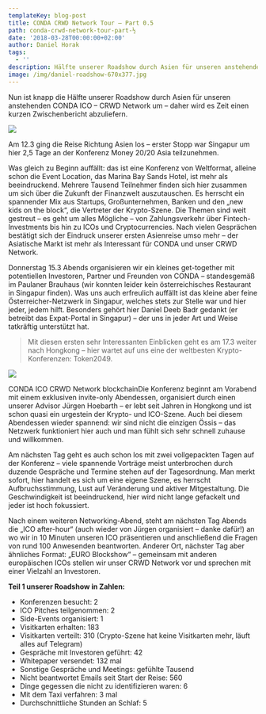 ```yaml
---
templateKey: blog-post
title: CONDA CRWD Network Tour – Part 0.5
path: conda-crwd-network-tour-part-½
date: '2018-03-28T00:00:00+02:00'
author: Daniel Horak
tags:
  - ''
description: Hälfte unserer Roadshow durch Asien für unseren anstehenden CONDA ICO
image: /img/daniel-roadshow-670x377.jpg
---
```

Nun ist knapp die Hälfte unserer Roadshow durch Asien für unseren anstehenden CONDA ICO – CRWD Network um – daher wird es Zeit einen kurzen Zwischenbericht abzuliefern.

![](/img/image-uploaded-from-ios-300x225.jpg)

Am 12.3 ging die Reise Richtung Asien los – erster Stopp war Singapur um hier 2,5 Tage an der Konferenz Money 20/20 Asia teilzunehmen.

Was gleich zu Beginn auffällt: das ist eine Konferenz von Weltformat, alleine schon die Event Location, das Marina Bay Sands Hotel, ist mehr als beeindruckend. Mehrere Tausend Teilnehmer finden sich hier zusammen um sich über die Zukunft der Finanzwelt auszutauschen. Es herrscht ein spannender Mix aus Startups, Großunternehmen, Banken und den „new kids on the block“, die Vertreter der Krypto-Szene. Die Themen sind weit gestreut – es geht um alles Mögliche – von Zahlungsverkehr über Fintech-Investments bis hin zu ICOs und Cryptocurrencies. Nach vielen Gesprächen bestätigt sich der Eindruck unserer ersten Asienreise umso mehr – der Asiatische Markt ist mehr als Interessant für CONDA und unser CRWD Network.



Donnerstag 15.3 Abends organisieren wir ein kleines get-together mit potentiellen Investoren, Partner und Freunden von CONDA – standesgemäß im Paulaner Brauhaus (wir konnten leider kein österreichisches Restaurant in Singapur finden). Was uns auch erfreulich auffällt ist das kleine aber feine Österreicher-Netzwerk in Singapur, welches stets zur Stelle war und hier jeder, jedem hilft. Besonders gehört hier Daniel Deeb Badr gedankt (er betreibt das Expat-Portal in Singapur) – der uns in jeder Art und Weise tatkräftig unterstützt hat.



> Mit diesen ersten sehr Interessanten Einblicken geht es am 17.3 weiter nach Hongkong – hier wartet auf uns eine der weltbesten Krypto-Konferenzen: Token2049.

![](/img/whatsapp-image-2018-03-21-at-17.38.05-225x300.jpeg)

CONDA ICO CRWD Network blockchainDie Konferenz beginnt am Vorabend mit einem exklusiven invite-only Abendessen, organisiert durch einen unserer Advisor Jürgen Hoebarth – er lebt seit Jahren in Hongkong und ist schon quasi ein urgestein der Krypto- und ICO-Szene. Auch bei diesem Abendessen wieder spannend: wir sind nicht die einzigen Össis – das Netzwerk funktioniert hier auch und man fühlt sich sehr schnell zuhause und willkommen.



Am nächsten Tag geht es auch schon los mit zwei vollgepackten Tagen auf der Konferenz – viele spannende Vorträge meist unterbrochen durch duzende Gespräche und Termine stehen auf der Tagesordnung. Man merkt sofort, hier handelt es sich um eine eigene Szene, es herrscht Aufbruchsstimmung, Lust auf Veränderung und aktiver Mitgestaltung. Die Geschwindigkeit ist beeindruckend, hier wird nicht lange gefackelt und jeder ist hoch fokussiert.



Nach einem weiteren Networking-Abend, steht am nächsten Tag Abends die „ICO after-hour“ (auch wieder von Jürgen organisiert – danke dafür!) an wo wir in 10 Minuten unseren ICO präsentieren und anschließend die Fragen von rund 100 Anwesenden beantworten. Anderer Ort, nächster Tag aber ähnliches Format: „EURO Blockshow“ – gemeinsam mit anderen europäischen ICOs stellen wir unser CRWD Network vor und sprechen mit einer Vielzahl an Investoren.



**Teil 1 unserer Roadshow in Zahlen:**

* Konferenzen besucht: 2
* ICO Pitches teilgenommen: 2
* Side-Events organisiert: 1
* Visitkarten erhalten: 183
* Visitkarten verteilt: 310 (Crypto-Szene hat keine Visitkarten mehr, läuft alles auf Telegram)
* Gespräche mit Investoren geführt: 42
* Whitepaper versendet: 132 mal
* Sonstige Gespräche und Meetings: gefühlte Tausend
* Nicht beantwortet Emails seit Start der Reise: 560
* Dinge gegessen die nicht zu identifizieren waren: 6
* Mit dem Taxi verfahren: 3 mal
* Durchschnittliche Stunden an Schlaf: 5
